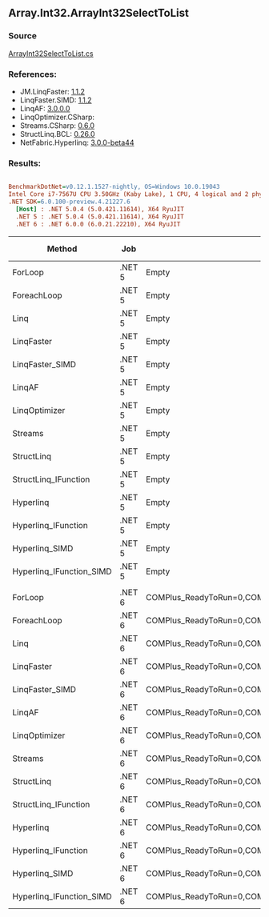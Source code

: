 ﻿## Array.Int32.ArrayInt32SelectToList

### Source
[ArrayInt32SelectToList.cs](../LinqBenchmarks/Array/Int32/ArrayInt32SelectToList.cs)

### References:
- JM.LinqFaster: [1.1.2](https://www.nuget.org/packages/JM.LinqFaster/1.1.2)
- LinqFaster.SIMD: [1.1.2](https://www.nuget.org/packages/LinqFaster.SIMD/1.0.3)
- LinqAF: [3.0.0.0](https://www.nuget.org/packages/LinqAF/3.0.0.0)
- LinqOptimizer.CSharp: [](https://www.nuget.org/packages/LinqOptimizer.CSharp/)
- Streams.CSharp: [0.6.0](https://www.nuget.org/packages/Streams.CSharp/0.6.0)
- StructLinq.BCL: [0.26.0](https://www.nuget.org/packages/StructLinq/0.26.0)
- NetFabric.Hyperlinq: [3.0.0-beta44](https://www.nuget.org/packages/NetFabric.Hyperlinq/3.0.0-beta44)

### Results:
``` ini

BenchmarkDotNet=v0.12.1.1527-nightly, OS=Windows 10.0.19043
Intel Core i7-7567U CPU 3.50GHz (Kaby Lake), 1 CPU, 4 logical and 2 physical cores
.NET SDK=6.0.100-preview.4.21227.6
  [Host] : .NET 5.0.4 (5.0.421.11614), X64 RyuJIT
  .NET 5 : .NET 5.0.4 (5.0.421.11614), X64 RyuJIT
  .NET 6 : .NET 6.0.0 (6.0.21.22210), X64 RyuJIT


```
|                   Method |    Job |                                                   EnvironmentVariables |  Runtime | Count |         Mean |      Error |     StdDev |       Median |  Ratio | RatioSD |   Gen 0 | Gen 1 | Gen 2 | Allocated |
|------------------------- |------- |----------------------------------------------------------------------- |--------- |------ |-------------:|-----------:|-----------:|-------------:|-------:|--------:|--------:|------:|------:|----------:|
|                  ForLoop | .NET 5 |                                                                  Empty | .NET 5.0 |   100 |    312.10 ns |   3.937 ns |   3.490 ns |    311.93 ns |   1.00 |    0.00 |  0.5660 |     - |     - |   1,184 B |
|              ForeachLoop | .NET 5 |                                                                  Empty | .NET 5.0 |   100 |    323.93 ns |   5.100 ns |   4.771 ns |    325.87 ns |   1.04 |    0.02 |  0.5660 |     - |     - |   1,184 B |
|                     Linq | .NET 5 |                                                                  Empty | .NET 5.0 |   100 |    312.25 ns |   1.500 ns |   1.330 ns |    312.27 ns |   1.00 |    0.01 |  0.2408 |     - |     - |     504 B |
|               LinqFaster | .NET 5 |                                                                  Empty | .NET 5.0 |   100 |    247.70 ns |   4.481 ns |   4.981 ns |    249.62 ns |   0.80 |    0.02 |  0.4206 |     - |     - |     880 B |
|          LinqFaster_SIMD | .NET 5 |                                                                  Empty | .NET 5.0 |   100 |    118.91 ns |   1.639 ns |   1.533 ns |    119.18 ns |   0.38 |    0.01 |  0.4206 |     - |     - |     880 B |
|                   LinqAF | .NET 5 |                                                                  Empty | .NET 5.0 |   100 |    934.97 ns |  18.544 ns |  37.881 ns |    910.92 ns |   2.92 |    0.07 |  0.5655 |     - |     - |   1,184 B |
|            LinqOptimizer | .NET 5 |                                                                  Empty | .NET 5.0 |   100 | 38,900.29 ns | 734.977 ns | 651.538 ns | 38,547.91 ns | 124.66 |    2.80 | 13.6719 |     - |     - |  28,620 B |
|                  Streams | .NET 5 |                                                                  Empty | .NET 5.0 |   100 |  1,615.43 ns |  31.410 ns |  37.392 ns |  1,628.62 ns |   5.15 |    0.13 |  0.7534 |     - |     - |   1,576 B |
|               StructLinq | .NET 5 |                                                                  Empty | .NET 5.0 |   100 |    273.13 ns |   1.930 ns |   1.711 ns |    272.70 ns |   0.88 |    0.01 |  0.2484 |     - |     - |     520 B |
|     StructLinq_IFunction | .NET 5 |                                                                  Empty | .NET 5.0 |   100 |    134.68 ns |   1.785 ns |   1.669 ns |    134.16 ns |   0.43 |    0.01 |  0.2370 |     - |     - |     496 B |
|                Hyperlinq | .NET 5 |                                                                  Empty | .NET 5.0 |   100 |    214.34 ns |   1.362 ns |   1.064 ns |    214.13 ns |   0.69 |    0.01 |  0.2179 |     - |     - |     456 B |
|      Hyperlinq_IFunction | .NET 5 |                                                                  Empty | .NET 5.0 |   100 |    126.38 ns |   2.597 ns |   3.467 ns |    127.42 ns |   0.40 |    0.01 |  0.2179 |     - |     - |     456 B |
|           Hyperlinq_SIMD | .NET 5 |                                                                  Empty | .NET 5.0 |   100 |     99.46 ns |   1.066 ns |   0.997 ns |     99.43 ns |   0.32 |    0.00 |  0.2180 |     - |     - |     456 B |
| Hyperlinq_IFunction_SIMD | .NET 5 |                                                                  Empty | .NET 5.0 |   100 |     68.09 ns |   1.389 ns |   1.300 ns |     67.98 ns |   0.22 |    0.00 |  0.2180 |     - |     - |     456 B |
|                          |        |                                                                        |          |       |              |            |            |              |        |         |         |       |       |           |
|                  ForLoop | .NET 6 | COMPlus_ReadyToRun=0,COMPlus_TC_QuickJitForLoops=1,COMPlus_TieredPGO=1 | .NET 6.0 |   100 |    292.66 ns |   3.831 ns |   3.396 ns |    293.63 ns |   1.00 |    0.00 |  0.5660 |     - |     - |   1,184 B |
|              ForeachLoop | .NET 6 | COMPlus_ReadyToRun=0,COMPlus_TC_QuickJitForLoops=1,COMPlus_TieredPGO=1 | .NET 6.0 |   100 |    320.01 ns |   2.482 ns |   2.322 ns |    320.20 ns |   1.09 |    0.02 |  0.5660 |     - |     - |   1,184 B |
|                     Linq | .NET 6 | COMPlus_ReadyToRun=0,COMPlus_TC_QuickJitForLoops=1,COMPlus_TieredPGO=1 | .NET 6.0 |   100 |    252.57 ns |   2.865 ns |   2.393 ns |    252.25 ns |   0.86 |    0.01 |  0.2408 |     - |     - |     504 B |
|               LinqFaster | .NET 6 | COMPlus_ReadyToRun=0,COMPlus_TC_QuickJitForLoops=1,COMPlus_TieredPGO=1 | .NET 6.0 |   100 |    273.06 ns |   3.909 ns |   3.465 ns |    272.54 ns |   0.93 |    0.02 |  0.4206 |     - |     - |     880 B |
|          LinqFaster_SIMD | .NET 6 | COMPlus_ReadyToRun=0,COMPlus_TC_QuickJitForLoops=1,COMPlus_TieredPGO=1 | .NET 6.0 |   100 |    134.16 ns |   1.749 ns |   1.551 ns |    133.71 ns |   0.46 |    0.01 |  0.4206 |     - |     - |     880 B |
|                   LinqAF | .NET 6 | COMPlus_ReadyToRun=0,COMPlus_TC_QuickJitForLoops=1,COMPlus_TieredPGO=1 | .NET 6.0 |   100 |    790.72 ns |   5.330 ns |   4.451 ns |    790.48 ns |   2.70 |    0.04 |  0.5655 |     - |     - |   1,184 B |
|            LinqOptimizer | .NET 6 | COMPlus_ReadyToRun=0,COMPlus_TC_QuickJitForLoops=1,COMPlus_TieredPGO=1 | .NET 6.0 |   100 | 35,195.46 ns | 384.495 ns | 340.844 ns | 35,115.47 ns | 120.27 |    1.64 | 13.4888 |     - |     - |  28,340 B |
|                  Streams | .NET 6 | COMPlus_ReadyToRun=0,COMPlus_TC_QuickJitForLoops=1,COMPlus_TieredPGO=1 | .NET 6.0 |   100 |  1,361.31 ns |  25.678 ns |  27.475 ns |  1,369.72 ns |   4.64 |    0.12 |  0.7534 |     - |     - |   1,576 B |
|               StructLinq | .NET 6 | COMPlus_ReadyToRun=0,COMPlus_TC_QuickJitForLoops=1,COMPlus_TieredPGO=1 | .NET 6.0 |   100 |    251.04 ns |   1.103 ns |   0.861 ns |    251.30 ns |   0.86 |    0.01 |  0.2484 |     - |     - |     520 B |
|     StructLinq_IFunction | .NET 6 | COMPlus_ReadyToRun=0,COMPlus_TC_QuickJitForLoops=1,COMPlus_TieredPGO=1 | .NET 6.0 |   100 |    135.71 ns |   1.588 ns |   1.326 ns |    135.30 ns |   0.46 |    0.01 |  0.2370 |     - |     - |     496 B |
|                Hyperlinq | .NET 6 | COMPlus_ReadyToRun=0,COMPlus_TC_QuickJitForLoops=1,COMPlus_TieredPGO=1 | .NET 6.0 |   100 |    261.05 ns |   0.982 ns |   0.918 ns |    260.98 ns |   0.89 |    0.01 |  0.2179 |     - |     - |     456 B |
|      Hyperlinq_IFunction | .NET 6 | COMPlus_ReadyToRun=0,COMPlus_TC_QuickJitForLoops=1,COMPlus_TieredPGO=1 | .NET 6.0 |   100 |    113.57 ns |   2.375 ns |   6.001 ns |    109.89 ns |   0.41 |    0.02 |  0.2180 |     - |     - |     456 B |
|           Hyperlinq_SIMD | .NET 6 | COMPlus_ReadyToRun=0,COMPlus_TC_QuickJitForLoops=1,COMPlus_TieredPGO=1 | .NET 6.0 |   100 |     96.78 ns |   1.238 ns |   1.097 ns |     96.79 ns |   0.33 |    0.00 |  0.2180 |     - |     - |     456 B |
| Hyperlinq_IFunction_SIMD | .NET 6 | COMPlus_ReadyToRun=0,COMPlus_TC_QuickJitForLoops=1,COMPlus_TieredPGO=1 | .NET 6.0 |   100 |     66.75 ns |   0.844 ns |   0.790 ns |     66.96 ns |   0.23 |    0.00 |  0.2180 |     - |     - |     456 B |

